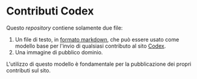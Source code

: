 # Contributi Codex

Questo _repository_ contiene solamente due file:

1. Un file di testo, in [formato markdown](https://www.markdownguide.org/), che può essere usato come modello base per l'invio di qualsiasi contributo al sito [Codex](https://codex.accademiasironi.it).
2. Una immagine di pubblico dominio.

L'utilizzo di questo modello è fondamentale per la pubblicazione dei propri contributi sul sito.
